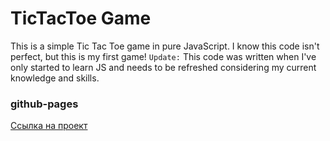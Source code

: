 # TicTacToe Game
This is a simple Tic Tac Toe game in pure JavaScript.
I know this code isn't perfect, but this is my first game!
`Update:` This code was written when I've only started to learn JS and needs to be refreshed considering my current knowledge and skills.
### github-pages
[Ссылка на проект](<https://vot-tot-voronov.github.io/tic-tac-toe/>)
